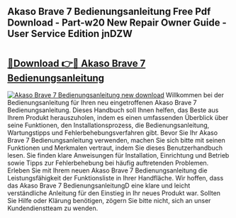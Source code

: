 ## Akaso Brave 7 Bedienungsanleitung Free Pdf Download - Part-w20 New Repair Owner Guide - User Service Edition jnDZW

# <h2><a href="http://df61nxa.blite.top/?on=Akaso+Brave+7+Bedienungsanleitung">🔗Download 👉🔴 Akaso Brave 7 Bedienungsanleitung</a></h2>

[![Akaso Brave 7 Bedienungsanleitung new download](https://i.imgur.com/lujVjoI.png)](http://df61nxa.blite.top/?on=Akaso+Brave+7+Bedienungsanleitung)
Willkommen bei der Bedienungsanleitung für Ihren neu eingetroffenen Akaso Brave 7 Bedienungsanleitung. Dieses Handbuch soll Ihnen helfen, das Beste aus Ihrem Produkt herauszuholen, indem es einen umfassenden Überblick über seine Funktionen, den Installationsprozess, die Bedienungsanleitung, Wartungstipps und Fehlerbehebungsverfahren gibt. Bevor Sie Ihr Akaso Brave 7 Bedienungsanleitung verwenden, machen Sie sich bitte mit seinen Funktionen und Merkmalen vertraut, indem Sie dieses Benutzerhandbuch lesen. Sie finden klare Anweisungen für Installation, Einrichtung und Betrieb sowie Tipps zur Fehlerbehebung bei häufig auftretenden Problemen. Erleben Sie mit Ihrem neuen Akaso Brave 7 Bedienungsanleitung die Leistungsfähigkeit der Funktionsliste in Ihrer Handfläche. Wir hoffen, dass das Akaso Brave 7 BedienungsanleitungD eine klare und leicht verständliche Anleitung für den Einstieg in Ihr neues Produkt war. Sollten Sie Hilfe oder Klärung benötigen, zögern Sie bitte nicht, sich an unser Kundendienstteam zu wenden.
